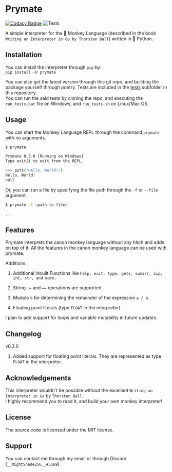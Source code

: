 # Prymate

[![Codacy Badge](https://app.codacy.com/project/badge/Grade/8156a028f2cc4b92912c83b9021cf5e5)](https://www.codacy.com/manual/anishjewalikar/prymate?utm_source=github.com&utm_medium=referral&utm_content=NightShade256/prymate&utm_campaign=Badge_Grade)
![Tests](https://github.com/NightShade256/prymate/workflows/Tests/badge.svg?branch=master)

A simple interpreter for the :monkey: Monkey Language (described in the book `Writing an Interpreter in Go by Thorsten Ball`) written in :snake: Python.

## Installation

You can install the interpreter through `pip` by:  
`pip install -U prymate`

You can also get the latest version through this git repo, and building the package yourself through poetry.
Tests are included in the [tests](https://github.com/NightShade256/prymate/tree/master/tests) subfolder in this repository.  
You can run the said tests by cloning the repo, and executing the `run_tests.bat` file on Windows, and `run_tests.sh` on Linux/Mac OS.

## Usage

You can start the Monkey Language REPL through the command `prymate` with no arguments.

```bash
$ prymate

Prymate 0.3.0 [Running on Windows]
Type exit() to exit from the REPL.

>>> puts("Hello, World!")
Hello, World!
null
```

Or, you can run a file by specifying the file path through the `-f` or `--file` argument.

```bash
$ prymate -f <path to file>

...
```

## Features

Prymate interprets the canon monkey language without any hitch and adds on top of it.
All the features in the canon monkey language can be used with prymate.

Additions:

1. Additional Inbuilt Functions like `help, exit, type, gets, sumarr, zip, int, str, and more.`

2. String `!=` and `==` operations are supported.

3. Modulo `%` for determining the remainder of the expression `a / b`.

4. Floating point literals (type `FLOAT` in the interpreter).

I plan to add support for loops and variable mutability in future updates.

## Changelog

v0.3.0

1. Added support for floating point literals. They are represented as type `FLOAT` in the interpreter.

## Acknowledgements

This interpreter wouldn't be possible without the excellent `Writing an Interpreter in Go` by `Thorsten Ball`.  
I highly recommend you to read it, and build your own monkey interpreter!

## License

The source code is licensed under the MIT license.

## Support

You can contact me through my email or through Discord (`__NightShade256__#5169`).
